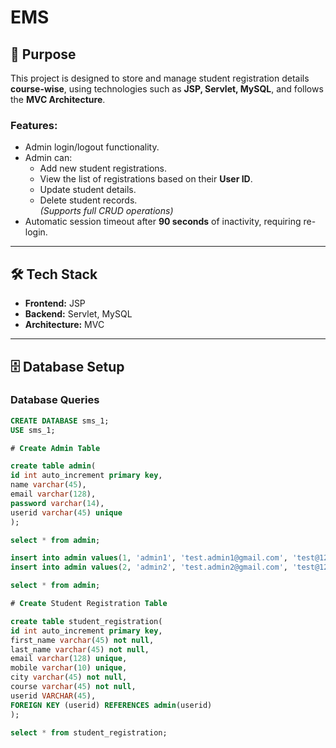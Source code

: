 # EMS

## 📌 Purpose
This project is designed to store and manage student registration details **course-wise**, using technologies such as **JSP, Servlet, MySQL**, and follows the **MVC Architecture**.  

### Features:
- Admin login/logout functionality.
- Admin can:
  - Add new student registrations.
  - View the list of registrations based on their **User ID**.
  - Update student details.
  - Delete student records.  
  *(Supports full CRUD operations)*  
- Automatic session timeout after **90 seconds** of inactivity, requiring re-login.

---

## 🛠️ Tech Stack
- **Frontend:** JSP  
- **Backend:** Servlet, MySQL  
- **Architecture:** MVC  

---

## 🗄️ Database Setup

### Database Queries
```sql
CREATE DATABASE sms_1;
USE sms_1;

# Create Admin Table

create table admin(
id int auto_increment primary key,
name varchar(45),
email varchar(128),
password varchar(14),
userid varchar(45) unique
);

select * from admin;

insert into admin values(1, 'admin1', 'test.admin1@gmail.com', 'test@123', 'testadmin1');
insert into admin values(2, 'admin2', 'test.admin2@gmail.com', 'test@123', 'testadmin2');

select * from admin;

# Create Student Registration Table

create table student_registration(
id int auto_increment primary key,
first_name varchar(45) not null,
last_name varchar(45) not null,
email varchar(128) unique,
mobile varchar(10) unique,
city varchar(45) not null,
course varchar(45) not null,
userid VARCHAR(45), 
FOREIGN KEY (userid) REFERENCES admin(userid)
);

select * from student_registration;

